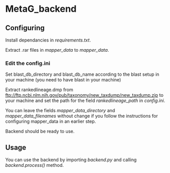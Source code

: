 # MetaG_backend

## Configuring
Install dependancies in *requirements.txt*.

Extract .rar files in *mapper_data* to *mapper_data*.

### Edit the config.ini

Set blast_db_directory and blast_db_name according to the blast setup in your machine (you need to have blast in your machine)

Extract rankedlineage.dmp from ftp://ftp.ncbi.nlm.nih.gov/pub/taxonomy/new_taxdump/new_taxdump.zip to your machine and set the path for the field *rankedlineage_path* in *config.ini*.

You can leave the fields *mapper_data_directory* and *mapper_data_filenames* without change if you follow the instructions for configuring mapper_data in an earlier step.

Backend should be ready to use.

## Usage
You can use the backend by importing *backend.py* and calling *backend.process()* method.
